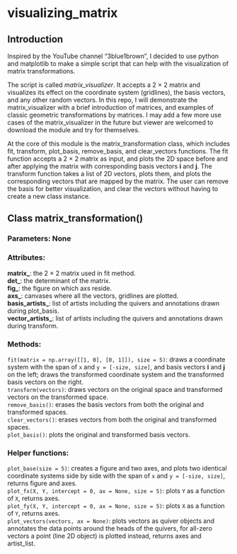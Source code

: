 # visualizing_matrix

## Introduction
Inspired by the YouTube channel “3blue1brown”, I decided to use python and matplotlib to make a simple script that can help with the visualization of matrix transformations. 

The script is called *matrix_visualizer*. It accepts a 2 × 2 matrix and visualizes its effect on the coordinate system (gridlines), the basis vectors, and any other random vectors. In this repo, I will demonstrate the matrix_visualizer with a brief introduction of matrices, and examples of classic geometric transformations by matrices. I may add a few more use cases of the matrix_visualizer in the future but viewer are welcomed to download the module and try for themselves.

At the core of this module is the matrix_transformation class, which includes fit, transform, plot_basis, remove_basis, and clear_vectors functions. The fit function accepts a 2 × 2 matrix as input, and plots the 2D space before and after applying the matrix with corresponding basis vectors **i** and **j**. The transform function takes a list of 2D vectors, plots them, and plots the corresponding vectors that are mapped by the matrix. The user can remove the basis for better visualization, and clear the vectors without having to create a new class instance.

## Class matrix_transformation()
### Parameters: None
### Attributes:
**matrix_**: the 2 × 2 matrix used in fit method.<br />
**det_**: the determinant of the matrix.<br />
**fig_**: the figure on which axs reside.<br />
**axs_**: canvases where all the vectors, gridlines are plotted.<br />
**basis_artists_**: list of artists including the quivers and annotations drawn during plot_basis.<br />
**vector_artists_**: list of artists including the quivers and annotations drawn during transform.
### Methods: 
`fit(matrix = np.array([[1, 0], [0, 1]]), size = 5)`: draws a coordinate system with the span of `x` and `y = [-size, size]`, and basis vectors **i** and **j** on the left; draws the transformed coordinate system and the transformed basis vectors on the right.<br />
`transform(vectors)`: draws vectors on the original space and transformed vectors on the transformed space.<br />
`remove_basis()`: erases the basis vectors from both the original and transformed spaces.<br />
`clear_vectors()`: erases vectors from both the original and transformed spaces.<br />
`plot_basis()`: plots the original and transformed basis vectors.
### Helper functions:
`plot_base(size = 5)`: creates a figure and two axes, and plots two identical coordinate systems side by side with the span of `x` and `y = [-size, size]`, returns figure and axes.<br />
`plot_fx(X, Y, intercept = 0, ax = None, size = 5)`: plots `Y` as a function of `X`, returns axes.<br />
`plot_fy(X, Y, intercept = 0, ax = None, size = 5)`: plots `X` as a function of `Y`, returns axes.<br />
`plot_vectors(vectors, ax = None)`: plots vectors as quiver objects and annotates the data points around the heads of the quivers, for all-zero vectors a point (line 2D object) is plotted instead, returns axes and artist_list.<br />

